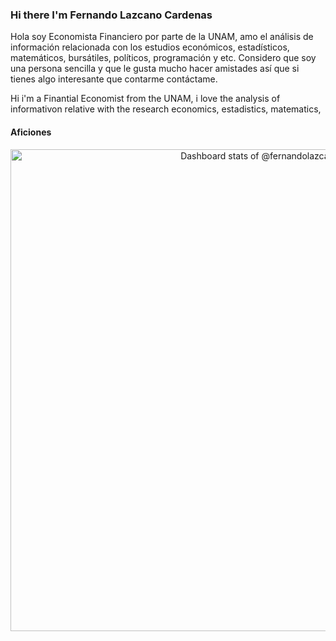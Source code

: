 ### Hi there  I'm Fernando Lazcano Cardenas 


Hola soy Economista Financiero por parte de la UNAM, amo el análisis de información relacionada con los estudios económicos, estadísticos, matemáticos, bursátiles, políticos, programación y etc. Considero que soy una persona sencilla y que le gusta mucho hacer amistades así que si tienes algo interesante que contarme contáctame. 

Hi i'm a Finantial Economist from the UNAM, i love the analysis of informativon relative with the research economics, estadistics, matematics, 


#### Aficiones 

<!-- Copy-paste in your Readme.md file -->

<a href="https://next.ossinsight.io/widgets/official/compose-user-dashboard-stats?user_id=151691453" target="_blank" style="display: block" align="center">
  <picture>
    <source media="(prefers-color-scheme: dark)" srcset="https://next.ossinsight.io/widgets/official/compose-user-dashboard-stats/thumbnail.png?user_id=151691453&image_size=auto&color_scheme=dark" width="771" height="auto">
    <img alt="Dashboard stats of @fernandolazcar" src="https://next.ossinsight.io/widgets/official/compose-user-dashboard-stats/thumbnail.png?user_id=151691453&image_size=auto&color_scheme=light" width="771" height="auto">
  </picture>
</a>

<!-- Made with [OSS Insight](https://ossinsight.io/) -->
